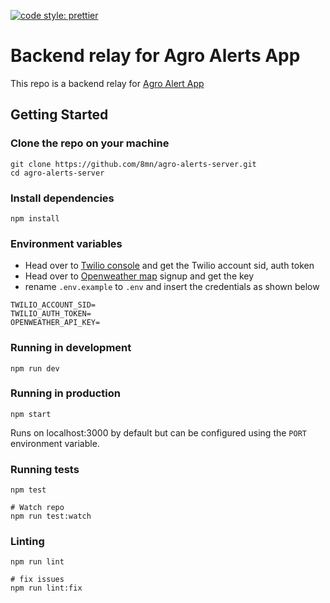 [![code style: prettier](https://img.shields.io/badge/code_style-prettier-ff69b4.svg)](https://github.com/prettier/prettier)

# Backend relay for Agro Alerts App

This repo is a backend relay for [Agro Alert App](https://github.com/8mn/agroalerts)

## Getting Started

### Clone the repo on your machine

```
git clone https://github.com/8mn/agro-alerts-server.git
cd agro-alerts-server
```


### Install dependencies

```
npm install
```

### Environment variables

- Head over to [Twilio console](https://console.twilio.com/) and get the Twilio account sid, auth token
- Head over to [Openweather map](https://openweathermap.org/) signup and get the key
- rename `.env.example` to `.env` and insert the credentials as shown below

```
TWILIO_ACCOUNT_SID=
TWILIO_AUTH_TOKEN=
OPENWEATHER_API_KEY=
```

### Running in development

```
npm run dev
```

### Running in production

```
npm start
```

Runs on localhost:3000 by default but can be configured using the `PORT` environment variable.

### Running tests

```
npm test

# Watch repo
npm run test:watch
```

### Linting
```
npm run lint

# fix issues
npm run lint:fix
```
